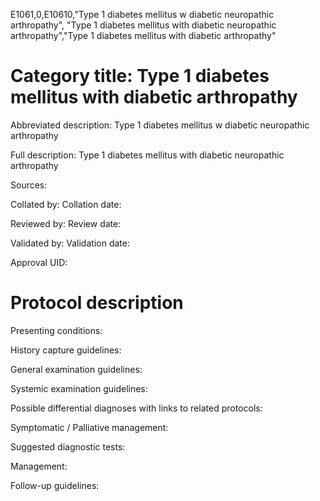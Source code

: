 E1061,0,E10610,"Type 1 diabetes mellitus w diabetic neuropathic arthropathy", "Type 1 diabetes mellitus with diabetic neuropathic arthropathy","Type 1 diabetes mellitus with diabetic arthropathy"
# Category title: Type 1 diabetes mellitus with diabetic arthropathy

Abbreviated description: Type 1 diabetes mellitus w diabetic neuropathic arthropathy

Full description: Type 1 diabetes mellitus with diabetic neuropathic arthropathy

Sources:

Collated by:
Collation date:

Reviewed by:
Review date:

Validated by:
Validation date:

Approval UID:

# Protocol description

Presenting conditions:

History capture guidelines:

General examination guidelines:

Systemic examination guidelines:

Possible differential diagnoses with links to related protocols:

Symptomatic / Palliative management:

Suggested diagnostic tests:

Management:

Follow-up guidelines:

